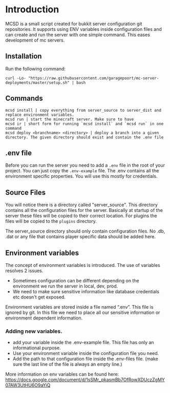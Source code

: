 # Introduction

MCSD is a small script created for bukkit server configuration git repositories.
It supports using ENV variables inside configuration files and can create and run the server with one simple command.
This eases development of mc servers.

## Installation

Run the following command:

```
curl -Lo- "https://raw.githubusercontent.com/garagepoort/mc-server-deployments/master/setup.sh" | bash
```

## Commands
```
mcsd install | copy everything from server_source to server_dist and replace environment variables.
mcsd run | start the minecraft server. Make sure to have 
mcsd ir | short form for running `mcsd install` and `mcsd run` in one command
mcsd deploy <branchname> <directory> | deploy a branch into a given directory. The given directory should exist and contain the .env file 
```

## .env file
Before you can run the server you need to add a `.env` file in the root of your project.
You can just copy the `.env-example` file.
The .env contains all the environment specific properties. You will use this mostly for credentials.

## Source Files

You will notice there is a directory called "server_source". This directory contains all the configuration files for the server.
Basically at startup of the server these files will be copied to their correct location. For plugins the files will be copied to the `plugins` directory.

The server_source directory should only contain configuration files. No .db, .dat or any file that contains player specific data should be added here.

## Environment variables
The concept of environment variables is introduced. 
The use of variables resolves 2 issues. 
- Sometimes configuration can be different depending on the environment we run the server in local, dev, prod.
- We need to make sure sensitive information like database credentials etc doesn't get exposed.

Environment variables are stored inside a file named “.env”. This file is ignored by git.
In this file we need to place all our sensitive information or environment dependent information.

### Adding new variables.
- add your variable inside the .env-example file. This file has only an informational purpose.
- Use your environment variable inside the configuration file you need.
- Add the path to that configuration file inside the .env-files file. (make sure the last line of the file is always an empty line.)

More information on env variables can be found here: https://docs.google.com/document/d/1sSMr_pkasmBb7OfRowXDUczZgMY07AW3UtHU6O9aYiQ
